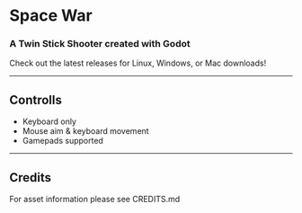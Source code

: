 # Space War
### A Twin Stick Shooter created with Godot

<screenshot here>

Check out the latest releases for Linux, Windows, or Mac downloads!

---

## Controlls

- Keyboard only
- Mouse aim & keyboard movement
- Gamepads supported

---

## Credits

For asset information please see CREDITS.md
